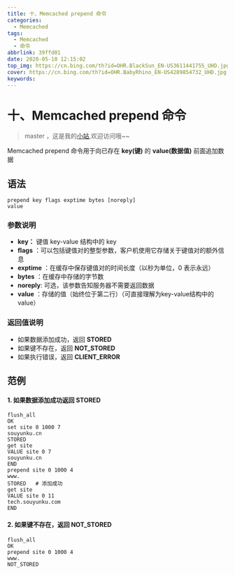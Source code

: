 ```yaml
---
title: 十、Memcached prepend 命令
categories:
  - Memcached
tags:
  - Memcached
  - 命令
abbrlink: 39ffd01
date: 2020-05-10 12:15:02
top_img: https://cn.bing.com/th?id=OHR.BlackSun_EN-US3611441755_UHD.jpg
cover: https://cn.bing.com/th?id=OHR.BabyRhino_EN-US4289854732_UHD.jpg
keywords:   
---
```

# 十、Memcached prepend 命令
> master ，这是我的[小站](https://www.tryrun.top),欢迎访问哦~~

Memcached prepend 命令用于向已存在 **key(键)** 的 **value(数据值)** 前面追加数据

## 语法

```
prepend key flags exptime bytes [noreply]
value
```

### 参数说明

- **key：** 键值 key-value 结构中的 key
- **flags** ：可以包括键值对的整型参数，客户机使用它存储关于键值对的额外信息
- **exptime** ：在缓存中保存键值对的时间长度（以秒为单位，0 表示永远）
- **bytes** ：在缓存中存储的字节数
- **noreply**: 可选，该参数告知服务器不需要返回数据
- **value** ：存储的值（始终位于第二行）（可直接理解为key-value结构中的value）

### 返回值说明

- 如果数据添加成功，返回 **STORED**
- 如果键不存在，返回 **NOT_STORED**
- 如果执行错误，返回 **CLIENT_ERROR**

## 范例

#### 1. 如果数据添加成功返回 **STORED**

```
flush_all
OK
set site 0 1000 7
souyunku.cn
STORED
get site
VALUE site 0 7
souyunku.cn
END
prepend site 0 1000 4
www.
STORED   # 添加成功
get site
VALUE site 0 11
tech.souyunku.com
END
```

#### 2. 如果键不存在，返回 **NOT_STORED**

```
flush_all
OK
prepend site 0 1000 4
www.
NOT_STORED
```